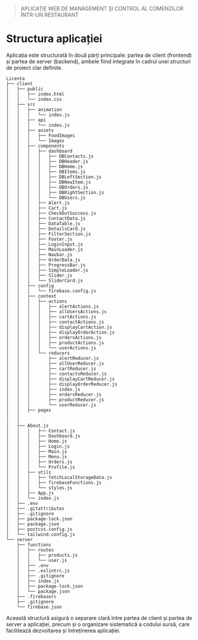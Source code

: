 > APLICAȚIE WEB DE MANAGEMENT ȘI CONTROL AL COMENZILOR ÎNTR-UN RESTAURANT

# Structura aplicației

Aplicația este structurată în două părți principale: partea de client (frontend) și partea de server (backend), ambele fiind integrate în cadrul unei structuri de proiect clar definite.

```
Licenta
├── client
│   ├── public
│   │   ├── index.html
│   │   └── index.css
│   ├── src
│   │   ├── animation
│   │   │   └── index.js
│   │   ├── api
│   │   │   └── index.js
│   │   ├── assets
│   │   │   ├── FoodImages
│   │   │   └── Images
│   │   ├── components
│   │   │   ├── dashboard
│   │   │   │   ├── DBContacts.js
│   │   │   │   ├── DBHeader.js
│   │   │   │   ├── DBHome.js
│   │   │   │   ├── DBItems.js
│   │   │   │   ├── DBLeftSection.js
│   │   │   │   ├── DBNewItem.js
│   │   │   │   ├── DBOrders.js
│   │   │   │   ├── DBRightSection.js
│   │   │   │   └── DBUsers.js
│   │   │   ├── Alert.js
│   │   │   ├── Cart.js
│   │   │   ├── CheckOutSuccess.js
│   │   │   ├── ContactData.js
│   │   │   ├── DataTable.js
│   │   │   ├── DetailsCard.js
│   │   │   ├── FilterSection.js
│   │   │   ├── Footer.js
│   │   │   ├── LoginInput.js
│   │   │   ├── MainLoader.js
│   │   │   ├── Navbar.js
│   │   │   ├── OrderData.js
│   │   │   ├── ProgressBar.js
│   │   │   ├── SimpleLoader.js
│   │   │   ├── Slider.js
│   │   │   └── SliderCard.js
│   │   ├── config
│   │   │   └── firebase.config.js
│   │   ├── context
│   │   │   ├── actions
│   │   │   │   ├── alertActions.js
│   │   │   │   ├── allUsersActions.js
│   │   │   │   ├── cartActions.js
│   │   │   │   ├── contactActions.js
│   │   │   │   ├── displayCartAction.js
│   │   │   │   ├── displayOrderAction.js
│   │   │   │   ├── ordersActions.js
│   │   │   │   ├── productActions.js
│   │   │   │   └── userActions.js
│   │   │   └── reducers
│   │   │       ├── alertReducer.js
│   │   │       ├── allUserReducer.js
│   │   │       ├── cartReducer.js
│   │   │       ├── contactsReducer.js
│   │   │       ├── displayCartReducer.js
│   │   │       ├── displayOrderReducer.js
│   │   │       ├── index.js
│   │   │       ├── ordersReducer.js
│   │   │       ├── productReducer.js
│   │   │       └── userReducer.js
│   │   ├── pages
│   │
|   |
│   ├── About.js
│   │   │   ├── Contact.js
│   │   │   ├── Dashboard.js
│   │   │   ├── Home.js
│   │   │   ├── Login.js
│   │   │   ├── Main.js
│   │   │   ├── Menu.js
│   │   │   ├── Orders.js
│   │   │   └── Profile.js
│   │   ├── utils
│   │   │   ├── fetchLocalStorageData.js
│   │   │   ├── firebaseFunctions.js
│   │   │   └── styles.js
│   │   ├── App.js
│   │   └── index.js
│   ├── .env
│   ├── .gitattributes
│   ├── .gitignore
│   ├── package-lock.json
│   ├── package.json
│   ├── postcss.config.js
│   └── tailwind.config.js
└── server
    ├── functions
    │   ├── routes
    │   │   ├── products.js
    │   │   └── user.js
    │   ├── .env
    │   ├── .eslintrc.js
    │   ├── .gitignore
    │   ├── index.js
    │   ├── package-lock.json
    │   └── package.json
    ├── .firebaserc
    ├── .gitignore
    └── firebase.json
```

Această structură asigură o separare clară între partea de client și partea de server a aplicației, precum și o organizare sistematică a codului sursă, care facilitează dezvoltarea și întreținerea aplicației.
